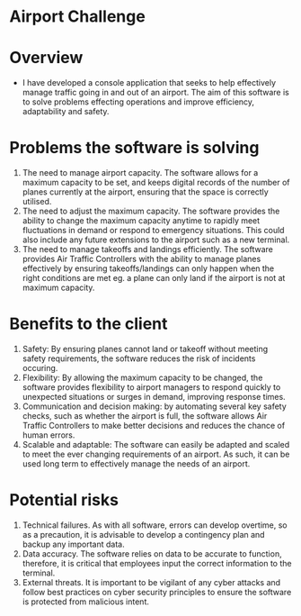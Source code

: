 # Airport Challenge

# Overview

- I have developed a console application that seeks to help effectively manage traffic going in and out of an airport. The aim of this software is to solve problems effecting operations and improve efficiency, adaptability and safety.

# Problems the software is solving

1. The need to manage airport capacity. The software allows for a maximum capacity to be set, and keeps digital records of the number of planes currently at the airport, ensuring that the space is correctly utilised.
2. The need to adjust the maximum capacity. The software provides the ability to change the maximum capacity anytime to rapidly meet fluctuations in demand or respond to emergency situations. This could also include any future extensions to the airport such as a new terminal.
3. The need to manage takeoffs and landings efficiently. The software provides Air Traffic Controllers with the ability to manage planes effectively by ensuring takeoffs/landings can only happen when the right conditions are met eg. a plane can only land if the airport is not at maximum capacity.

# Benefits to the client

1. Safety: By ensuring planes cannot land or takeoff without meeting safety requirements, the software reduces the risk of incidents occuring.
2. Flexibility: By allowing the maximum capacity to be changed, the software provides flexibility to airport managers to respond quickly to unexpected situations or surges in demand, improving response times.
3. Communication and decision making: by automating several key safety checks, such as whether the airport is full, the software allows Air Traffic Controllers to make better decisions and reduces the chance of human errors.
4. Scalable and adaptable: The software can easily be adapted and scaled to meet the ever changing requirements of an airport. As such, it can be used long term to effectively manage the needs of an airport.

# Potential risks

1. Technical failures. As with all software, errors can develop overtime, so as a precaution, it is advisable to develop a contingency plan and backup any important data.
2. Data accuracy. The software relies on data to be accurate to function, therefore, it is critical that employees input the correct information to the terminal.
3. External threats. It is important to be vigilant of any cyber attacks and follow best practices on cyber security principles to ensure the software is protected from malicious intent.
